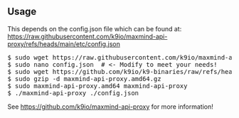 Usage
-----

This depends on the config.json file which can be found at: https://raw.githubusercontent.com/k9io/maxmind-api-proxy/refs/heads/main/etc/config.json

<pre>
$ sudo wget https://raw.githubusercontent.com/k9io/maxmind-api-proxy/refs/heads/main/etc/config.json
$ sudo nano config.json  # <- Modify to meet your needs!
$ sudo wget https://github.com/k9io/k9-binaries/raw/refs/heads/main/maxmind-api-proxy/linux/maxmind-api-proxy.amd64.gz  # Match your arch/OS! 
$ sudo gzip -d maxmind-api-proxy.amd64.gz 
$ sudo maxmind-api-proxy.amd64 maxmind-api-proxy
$ ./maxmind-api-proxy ./config.json
</pre>

See https://github.com/k9io/maxmind-api-proxy for more information! 

